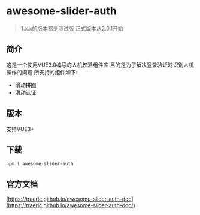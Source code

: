 # awesome-slider-auth

> 1.x.x的版本都是测试版 正式版本从2.0.1开始

## 简介
这是一个使用VUE3.0编写的人机校验组件库 目的是为了解决登录验证时识别人机操作的问题 所支持的组件如下:
* 滑动拼图
* 滑动认证
## 版本
支持VUE3+
## 下载
```javascript
npm i awesome-slider-auth
```
## 官方文档
[https://traeric.github.io/awesome-slider-auth-doc](https://traeric.github.io/awesome-slider-auth-doc/)
